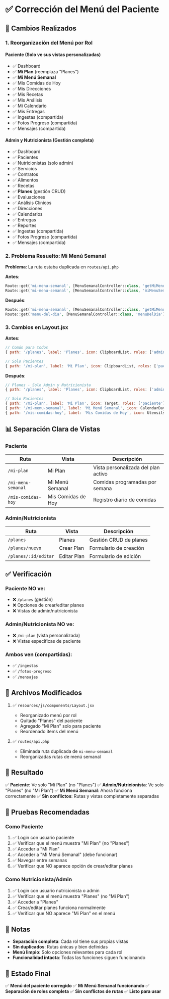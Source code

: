 # ✅ Corrección del Menú del Paciente

## 🎯 Cambios Realizados

### 1. Reorganización del Menú por Rol

#### **Paciente** (Solo ve sus vistas personalizadas)
- ✅ Dashboard
- ✅ **Mi Plan** (reemplaza "Planes")
- ✅ **Mi Menú Semanal**
- ✅ Mis Comidas de Hoy
- ✅ Mis Direcciones
- ✅ Mis Recetas
- ✅ Mis Análisis
- ✅ Mi Calendario
- ✅ Mis Entregas
- ✅ Ingestas (compartida)
- ✅ Fotos Progreso (compartida)
- ✅ Mensajes (compartida)

#### **Admin y Nutricionista** (Gestión completa)
- ✅ Dashboard
- ✅ Pacientes
- ✅ Nutricionistas (solo admin)
- ✅ Servicios
- ✅ Contratos
- ✅ Alimentos
- ✅ Recetas
- ✅ **Planes** (gestión CRUD)
- ✅ Evaluaciones
- ✅ Análisis Clínicos
- ✅ Direcciones
- ✅ Calendarios
- ✅ Entregas
- ✅ Reportes
- ✅ Ingestas (compartida)
- ✅ Fotos Progreso (compartida)
- ✅ Mensajes (compartida)

### 2. Problema Resuelto: Mi Menú Semanal

**Problema**: La ruta estaba duplicada en `routes/api.php`

**Antes**:
```php
Route::get('mi-menu-semanal', [MenuSemanalController::class, 'getMiMenuSemanal']);
Route::get('mi-menu-semanal', [MenuSemanalController::class, 'miMenuSemanal']); // ❌ Duplicada
```

**Después**:
```php
Route::get('mi-menu-semanal', [MenuSemanalController::class, 'getMiMenuSemanal']); // ✅ Única
Route::get('menu-del-dia', [MenuSemanalController::class, 'menuDelDia']);
```

### 3. Cambios en Layout.jsx

**Antes**:
```jsx
// Común para todos
{ path: '/planes', label: 'Planes', icon: ClipboardList, roles: ['admin', 'nutricionista', 'paciente'] },

// Solo Pacientes
{ path: '/mi-plan', label: 'Mi Plan', icon: ClipboardList, roles: ['paciente'] },
```

**Después**:
```jsx
// Planes - Solo Admin y Nutricionista
{ path: '/planes', label: 'Planes', icon: ClipboardList, roles: ['admin', 'nutricionista'] },

// Solo Pacientes
{ path: '/mi-plan', label: 'Mi Plan', icon: Target, roles: ['paciente'] },
{ path: '/mi-menu-semanal', label: 'Mi Menú Semanal', icon: CalendarDays, roles: ['paciente'] },
{ path: '/mis-comidas-hoy', label: 'Mis Comidas de Hoy', icon: Utensils, roles: ['paciente'] },
```

## 📊 Separación Clara de Vistas

### Paciente
| Ruta | Vista | Descripción |
|------|-------|-------------|
| `/mi-plan` | Mi Plan | Vista personalizada del plan activo |
| `/mi-menu-semanal` | Mi Menú Semanal | Comidas programadas por semana |
| `/mis-comidas-hoy` | Mis Comidas de Hoy | Registro diario de comidas |

### Admin/Nutricionista
| Ruta | Vista | Descripción |
|------|-------|-------------|
| `/planes` | Planes | Gestión CRUD de planes |
| `/planes/nuevo` | Crear Plan | Formulario de creación |
| `/planes/:id/editar` | Editar Plan | Formulario de edición |

## ✅ Verificación

### Paciente NO ve:
- ❌ `/planes` (gestión)
- ❌ Opciones de crear/editar planes
- ❌ Vistas de admin/nutricionista

### Admin/Nutricionista NO ve:
- ❌ `/mi-plan` (vista personalizada)
- ❌ Vistas específicas de paciente

### Ambos ven (compartidas):
- ✅ `/ingestas`
- ✅ `/fotos-progreso`
- ✅ `/mensajes`

## 🔧 Archivos Modificados

1. ✅ `resources/js/components/Layout.jsx`
   - Reorganizado menú por rol
   - Quitado "Planes" del paciente
   - Agregado "Mi Plan" solo para paciente
   - Reordenado items del menú

2. ✅ `routes/api.php`
   - Eliminada ruta duplicada de `mi-menu-semanal`
   - Reorganizadas rutas de menú semanal

## 🎉 Resultado

✅ **Paciente**: Ve solo "Mi Plan" (no "Planes")
✅ **Admin/Nutricionista**: Ve solo "Planes" (no "Mi Plan")
✅ **Mi Menú Semanal**: Ahora funciona correctamente
✅ **Sin conflictos**: Rutas y vistas completamente separadas

## 🧪 Pruebas Recomendadas

### Como Paciente
1. ✅ Login con usuario paciente
2. ✅ Verificar que el menú muestra "Mi Plan" (no "Planes")
3. ✅ Acceder a "Mi Plan"
4. ✅ Acceder a "Mi Menú Semanal" (debe funcionar)
5. ✅ Navegar entre semanas
6. ✅ Verificar que NO aparece opción de crear/editar planes

### Como Nutricionista/Admin
1. ✅ Login con usuario nutricionista o admin
2. ✅ Verificar que el menú muestra "Planes" (no "Mi Plan")
3. ✅ Acceder a "Planes"
4. ✅ Crear/editar planes funciona normalmente
5. ✅ Verificar que NO aparece "Mi Plan" en el menú

## 📝 Notas

- **Separación completa**: Cada rol tiene sus propias vistas
- **Sin duplicados**: Rutas únicas y bien definidas
- **Menú limpio**: Solo opciones relevantes para cada rol
- **Funcionalidad intacta**: Todas las funciones siguen funcionando

## 🚀 Estado Final

✅ **Menú del paciente corregido**
✅ **Mi Menú Semanal funcionando**
✅ **Separación de roles completa**
✅ **Sin conflictos de rutas**
✅ **Listo para usar**
